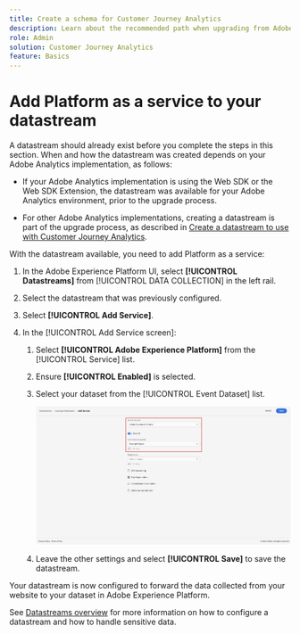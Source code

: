 ```yaml
---
title: Create a schema for Customer Journey Analytics
description: Learn about the recommended path when upgrading from Adobe Analytics to Customer Journey Analytics
role: Admin
solution: Customer Journey Analytics
feature: Basics
---
```

# Add Platform as a service to your datastream

<!-- Should we single source this instead of duplicate it? The following steps were copied from: /help/data-ingestion/aepwebsdk.md-->

A datastream should already exist before you complete the steps in this section. When and how the datastream was created depends on your Adobe Analytics implementation, as follows: 

* If your Adobe Analytics implementation is using the Web SDK or the Web SDK Extension, the datastream was available for your Adobe Analytics environment, prior to the upgrade process.

* For other Adobe Analytics implementations, creating a datastream is part of the upgrade process, as described in [Create a datastream to use with Customer Journey Analytics](/help/getting-started/cja-upgrade/cja-upgrade-datastream.md). 

With the datastream available, you need to add Platform as a service:

1. In the Adobe Experience Platform UI, select **[!UICONTROL Datastreams]** from [!UICONTROL DATA COLLECTION] in the left rail.

2. Select the datastream that was previously configured. <!--true?-->

5. Select **[!UICONTROL Add Service]**.

6. In the [!UICONTROL Add Service screen]:

   1. Select **[!UICONTROL Adobe Experience Platform]** from the [!UICONTROL Service] list.

   2. Ensure **[!UICONTROL Enabled]** is selected.

   3. Select your dataset from the [!UICONTROL Event Dataset] list.

      ![Datastream AEP service](./assets/datastream-aep-service.png)

   4. Leave the other settings and select **[!UICONTROL Save]** to save the datastream.

Your datastream is now configured to forward the data collected from your website to your dataset in Adobe Experience Platform.

See [Datastreams overview](https://experienceleague.adobe.com/docs/experience-platform/datastreams/overview.html) for more information on how to configure a datastream and how to handle sensitive data.